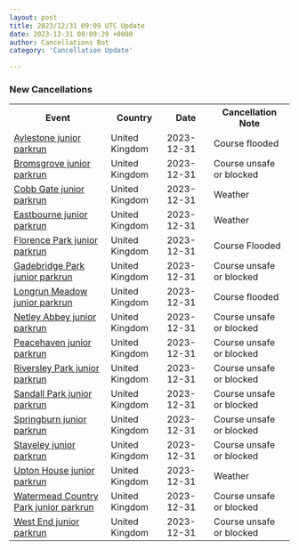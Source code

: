 ```yaml
---
layout: post
title: 2023/12/31 09:09 UTC Update
date: 2023-12-31 09:09:29 +0000
author: Cancellations Bot
category: 'Cancellation Update'

---
```


<h3>New Cancellations</h3>
<div class='hscrollable'>
<table style='width: 100%'>
    <tr>
        <th>Event</th>
        <th>Country</th>
        <th>Date</th>
        <th>Cancellation Note</th>
    </tr>
    <tr>
        <td><a href="https://www.parkrun.org.uk/aylestone-juniors">Aylestone junior parkrun</a></td>
        <td>United Kingdom</td>
        <td>2023-12-31</td>
        <td>Course flooded</td>
    </tr>
    <tr>
        <td><a href="https://www.parkrun.org.uk/bromsgrove-juniors">Bromsgrove junior parkrun</a></td>
        <td>United Kingdom</td>
        <td>2023-12-31</td>
        <td>Course unsafe or blocked</td>
    </tr>
    <tr>
        <td><a href="https://www.parkrun.org.uk/cobbgate-juniors">Cobb Gate junior parkrun</a></td>
        <td>United Kingdom</td>
        <td>2023-12-31</td>
        <td>Weather</td>
    </tr>
    <tr>
        <td><a href="https://www.parkrun.org.uk/eastbourne-juniors">Eastbourne junior parkrun</a></td>
        <td>United Kingdom</td>
        <td>2023-12-31</td>
        <td>Weather</td>
    </tr>
    <tr>
        <td><a href="https://www.parkrun.org.uk/florencepark-juniors">Florence Park junior parkrun</a></td>
        <td>United Kingdom</td>
        <td>2023-12-31</td>
        <td>Course Flooded</td>
    </tr>
    <tr>
        <td><a href="https://www.parkrun.org.uk/gadebridgepark-juniors">Gadebridge Park junior parkrun</a></td>
        <td>United Kingdom</td>
        <td>2023-12-31</td>
        <td>Course unsafe or blocked</td>
    </tr>
    <tr>
        <td><a href="https://www.parkrun.org.uk/longrunmeadow-juniors">Longrun Meadow junior parkrun</a></td>
        <td>United Kingdom</td>
        <td>2023-12-31</td>
        <td>Course flooded</td>
    </tr>
    <tr>
        <td><a href="https://www.parkrun.org.uk/netleyabbey-juniors">Netley Abbey junior parkrun</a></td>
        <td>United Kingdom</td>
        <td>2023-12-31</td>
        <td>Course unsafe or blocked</td>
    </tr>
    <tr>
        <td><a href="https://www.parkrun.org.uk/peacehaven-juniors">Peacehaven junior parkrun</a></td>
        <td>United Kingdom</td>
        <td>2023-12-31</td>
        <td>Course unsafe or blocked</td>
    </tr>
    <tr>
        <td><a href="https://www.parkrun.org.uk/riversleypark-juniors">Riversley Park junior parkrun</a></td>
        <td>United Kingdom</td>
        <td>2023-12-31</td>
        <td>Course unsafe or blocked</td>
    </tr>
    <tr>
        <td><a href="https://www.parkrun.org.uk/sandallpark-juniors">Sandall Park junior parkrun</a></td>
        <td>United Kingdom</td>
        <td>2023-12-31</td>
        <td>Course unsafe or blocked</td>
    </tr>
    <tr>
        <td><a href="https://www.parkrun.org.uk/springburn-juniors">Springburn junior parkrun</a></td>
        <td>United Kingdom</td>
        <td>2023-12-31</td>
        <td>Course unsafe or blocked</td>
    </tr>
    <tr>
        <td><a href="https://www.parkrun.org.uk/staveley-juniors">Staveley junior parkrun</a></td>
        <td>United Kingdom</td>
        <td>2023-12-31</td>
        <td>Course unsafe or blocked</td>
    </tr>
    <tr>
        <td><a href="https://www.parkrun.org.uk/uptonhouse-juniors">Upton House junior parkrun</a></td>
        <td>United Kingdom</td>
        <td>2023-12-31</td>
        <td>Weather</td>
    </tr>
    <tr>
        <td><a href="https://www.parkrun.org.uk/watermeadcountrypark-juniors">Watermead Country Park junior parkrun</a></td>
        <td>United Kingdom</td>
        <td>2023-12-31</td>
        <td>Course unsafe or blocked</td>
    </tr>
    <tr>
        <td><a href="https://www.parkrun.org.uk/westend-juniors">West End junior parkrun</a></td>
        <td>United Kingdom</td>
        <td>2023-12-31</td>
        <td>Course unsafe or blocked</td>
    </tr>
</table>
</div>
